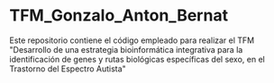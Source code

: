 # TFM_Gonzalo_Anton_Bernat
Este repositorio contiene el código empleado para realizar el TFM "Desarrollo de una estrategia bioinformática integrativa para la identificación de genes y rutas biológicas específicas del sexo, en el Trastorno del Espectro Autista"
